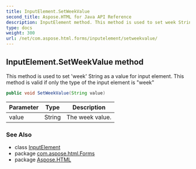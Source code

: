 ```yaml
---
title: InputElement.SetWeekValue
second_title: Aspose.HTML for Java API Reference
description: InputElement method. This method is used to set week String as a value for input element. This method is valid if only the type of the input element is week
type: docs
weight: 300
url: /net/com.aspose.html.forms/inputelement/setweekvalue/
---
```

## InputElement.SetWeekValue method

This method is used to set 'week' String as a value for input element. This method is valid if only the type of the input element is "week"

```java
public void SetWeekValue(String value)
```

| Parameter | Type | Description |
| --- | --- | --- |
| value | String | The week value. |

### See Also

* class [InputElement](../)
* package [com.aspose.html.Forms](../../inputelement/)
* package [Aspose.HTML](../../../)
